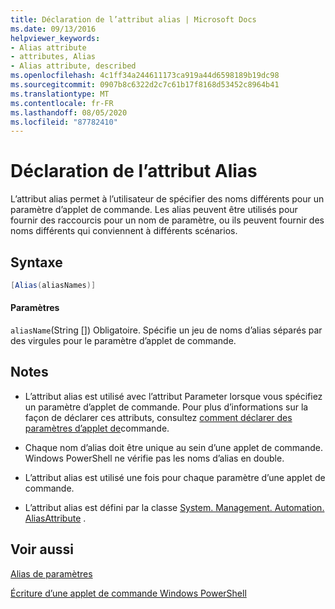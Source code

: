 ```yaml
---
title: Déclaration de l’attribut alias | Microsoft Docs
ms.date: 09/13/2016
helpviewer_keywords:
- Alias attribute
- attributes, Alias
- Alias attribute, described
ms.openlocfilehash: 4c1ff34a244611173ca919a44d6598189b19dc98
ms.sourcegitcommit: 0907b8c6322d2c7c61b17f8168d53452c8964b41
ms.translationtype: MT
ms.contentlocale: fr-FR
ms.lasthandoff: 08/05/2020
ms.locfileid: "87782410"
---
```

# <a name="alias-attribute-declaration"></a>Déclaration de l’attribut Alias

L’attribut alias permet à l’utilisateur de spécifier des noms différents pour un paramètre d’applet de commande. Les alias peuvent être utilisés pour fournir des raccourcis pour un nom de paramètre, ou ils peuvent fournir des noms différents qui conviennent à différents scénarios.

## <a name="syntax"></a>Syntaxe

```csharp
[Alias(aliasNames)]
```

#### <a name="parameters"></a>Paramètres

`aliasName`(String []) Obligatoire. Spécifie un jeu de noms d’alias séparés par des virgules pour le paramètre d’applet de commande.

## <a name="remarks"></a>Notes

- L’attribut alias est utilisé avec l’attribut Parameter lorsque vous spécifiez un paramètre d’applet de commande. Pour plus d’informations sur la façon de déclarer ces attributs, consultez [comment déclarer des paramètres d’applet de](./how-to-declare-cmdlet-parameters.md)commande.

- Chaque nom d’alias doit être unique au sein d’une applet de commande. Windows PowerShell ne vérifie pas les noms d’alias en double.

- L’attribut alias est utilisé une fois pour chaque paramètre d’une applet de commande.

- L’attribut alias est défini par la classe [System. Management. Automation. AliasAttribute](/dotnet/api/System.Management.Automation.AliasAttribute) .

## <a name="see-also"></a>Voir aussi

[Alias de paramètres](./parameter-aliases.md)

[Écriture d’une applet de commande Windows PowerShell](./writing-a-windows-powershell-cmdlet.md)
